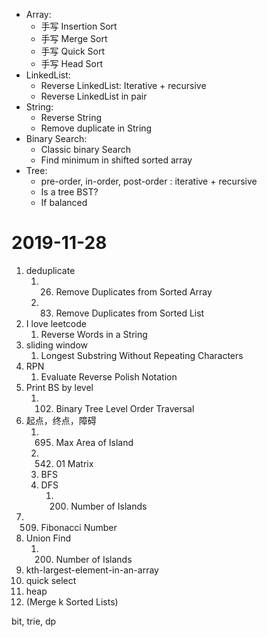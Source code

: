 * Array:
  * 手写 Insertion Sort
  * 手写 Merge Sort
  * 手写 Quick Sort
  * 手写 Head Sort
* LinkedList:
    * Reverse LinkedList: Iterative + recursive
    * Reverse LinkedList in pair
* String:
    * Reverse String
    * Remove duplicate in String
* Binary Search:
    * Classic binary Search
    * Find minimum in shifted sorted array
* Tree:  
    * pre-order, in-order, post-order : iterative + recursive
    * Is a tree BST?
    * If balanced

# 2019-11-28

1. deduplicate
   1. 26. Remove Duplicates from Sorted Array
   2. 83. Remove Duplicates from Sorted List
2. I love leetcode
   1. Reverse Words in a String
3. sliding window
   1. Longest Substring Without Repeating Characters
4. RPN
   1. Evaluate Reverse Polish Notation
5. Print BS by level
   1. 102. Binary Tree Level Order Traversal
6. 起点，终点，障碍
   1. 695. Max Area of Island
   2. 542. 01 Matrix
   3. BFS
   4. DFS
      1. 200. Number of Islands
7. 509. Fibonacci Number
8. Union Find
   1. 200. Number of Islands
9.  kth-largest-element-in-an-array
   2. quick select
   3. heap
10. (Merge k Sorted Lists)

bit, trie, dp
